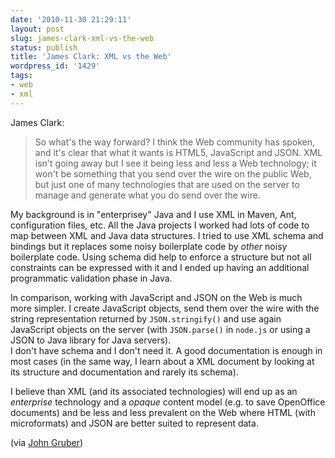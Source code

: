 ```yaml
---
date: '2010-11-30 21:29:11'
layout: post
slug: james-clark-xml-vs-the-web
status: publish
title: 'James Clark: XML vs the Web'
wordpress_id: '1429'
tags:
- web
- xml
---
```


James Clark:

> So what's the way forward? I think the Web community has spoken, and it's clear that what it wants is HTML5, JavaScript and JSON. XML isn't going away but I see it being less and less a Web technology; it won't be something that you send over the wire on the public Web, but just one of many technologies that are used on the server to manage and generate what you do send over the wire.

My background is in "enterprisey" Java and I use XML in Maven, Ant, configuration files, etc.
All the Java projects I worked had lots of code to map between XML and Java data structures.
I tried to use XML schema and bindings but it replaces some noisy boilerplate code by _other_ noisy boilerplate code. Using schema did help to enforce a structure but not all constraints can be expressed with it and I ended up having an additional programmatic validation phase in Java.

In comparison, working with JavaScript and JSON on the Web is much more simpler. I create JavaScript objects, send them over the wire with the string representation returned by `JSON.stringify()` and use again JavaScript objects on the server (with `JSON.parse()` in `node.js`  or using a JSON to Java library for Java servers).  
I don't have schema and I don't need it. A good documentation is enough in most cases (in the same way, I learn about a XML document by looking at its structure and documentation and rarely its schema).

I believe than XML (and its associated technologies) will end up as an  _enterprise_ technology and a _opaque_ content model (e.g. to save OpenOffice documents) and be less and less prevalent on the Web where HTML (with microformats) and JSON are better suited to represent data.

(via [John Gruber](http://daringfireball.net/linked/2010/11/30/clark-xml))

